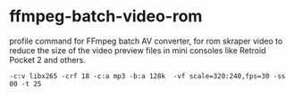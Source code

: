 # ffmpeg-batch-video-rom
profile command for FFmpeg batch AV converter, for rom skraper video
to reduce the size of the video preview files in mini consoles like Retroid Pocket 2 and others.
`````
-c:v libx265 -crf 18 -c:a mp3 -b:a 128k  -vf scale=320:240,fps=30 -ss 00 -t 25
